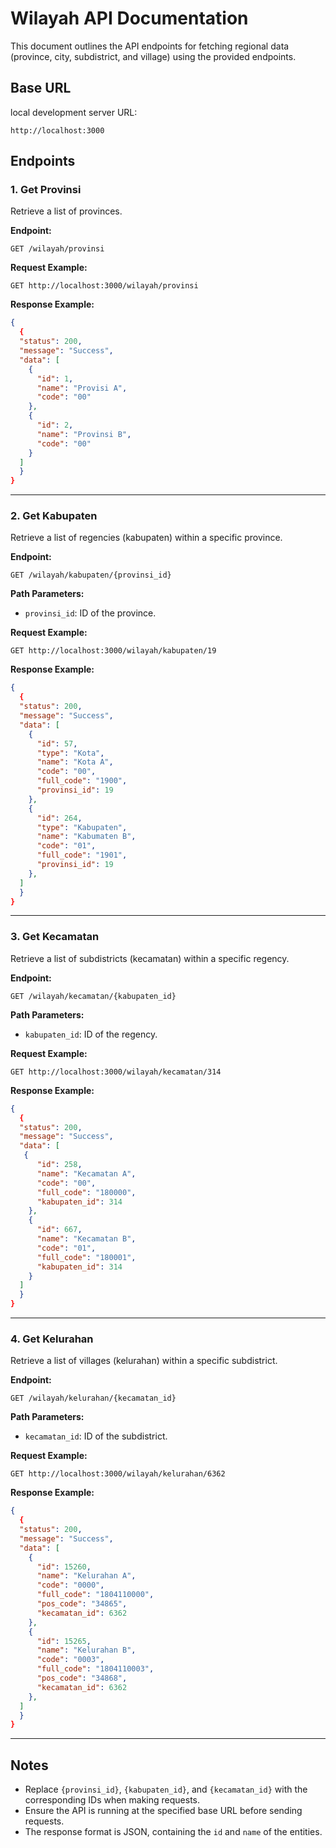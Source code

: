 # Wilayah API Documentation

This document outlines the API endpoints for fetching regional data (province, city, subdistrict, and village) using the provided endpoints.

## Base URL

local development server URL:

```
http://localhost:3000
```

## Endpoints

### 1. Get Provinsi

Retrieve a list of provinces.

**Endpoint:**

```http
GET /wilayah/provinsi
```

**Request Example:**

```http
GET http://localhost:3000/wilayah/provinsi
```

**Response Example:**

```json
{
  {
  "status": 200,
  "message": "Success",
  "data": [
    {
      "id": 1,
      "name": "Provisi A",
      "code": "00"
    },
    {
      "id": 2,
      "name": "Provinsi B",
      "code": "00"
    }
  ]
  }
}
```

---

### 2. Get Kabupaten

Retrieve a list of regencies (kabupaten) within a specific province.

**Endpoint:**

```http
GET /wilayah/kabupaten/{provinsi_id}
```

**Path Parameters:**

- `provinsi_id`: ID of the province.

**Request Example:**

```http
GET http://localhost:3000/wilayah/kabupaten/19
```

**Response Example:**

```json
{
  {
  "status": 200,
  "message": "Success",
  "data": [
    {
      "id": 57,
      "type": "Kota",
      "name": "Kota A",
      "code": "00",
      "full_code": "1900",
      "provinsi_id": 19
    },
    {
      "id": 264,
      "type": "Kabupaten",
      "name": "Kabumaten B",
      "code": "01",
      "full_code": "1901",
      "provinsi_id": 19
    },
  ]
  }
}
```

---

### 3. Get Kecamatan

Retrieve a list of subdistricts (kecamatan) within a specific regency.

**Endpoint:**

```http
GET /wilayah/kecamatan/{kabupaten_id}
```

**Path Parameters:**

- `kabupaten_id`: ID of the regency.

**Request Example:**

```http
GET http://localhost:3000/wilayah/kecamatan/314
```

**Response Example:**

```json
{
  {
  "status": 200,
  "message": "Success",
  "data": [
   {
      "id": 258,
      "name": "Kecamatan A",
      "code": "00",
      "full_code": "180000",
      "kabupaten_id": 314
    },
    {
      "id": 667,
      "name": "Kecamatan B",
      "code": "01",
      "full_code": "180001",
      "kabupaten_id": 314
    }
  ]
  }
}
```

---

### 4. Get Kelurahan

Retrieve a list of villages (kelurahan) within a specific subdistrict.

**Endpoint:**

```http
GET /wilayah/kelurahan/{kecamatan_id}
```

**Path Parameters:**

- `kecamatan_id`: ID of the subdistrict.

**Request Example:**

```http
GET http://localhost:3000/wilayah/kelurahan/6362
```

**Response Example:**

```json
{
  {
  "status": 200,
  "message": "Success",
  "data": [
    {
      "id": 15260,
      "name": "Kelurahan A",
      "code": "0000",
      "full_code": "1804110000",
      "pos_code": "34865",
      "kecamatan_id": 6362
    },
    {
      "id": 15265,
      "name": "Kelurahan B",
      "code": "0003",
      "full_code": "1804110003",
      "pos_code": "34868",
      "kecamatan_id": 6362
    },
  ]
  }
}
```

---

## Notes

- Replace `{provinsi_id}`, `{kabupaten_id}`, and `{kecamatan_id}` with the corresponding IDs when making requests.
- Ensure the API is running at the specified base URL before sending requests.
- The response format is JSON, containing the `id` and `name` of the entities.
